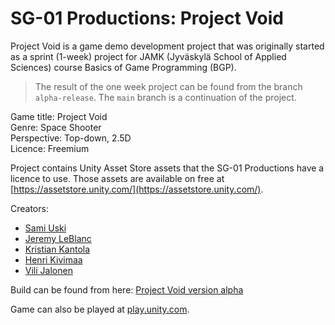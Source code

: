 # SG-01 Productions: Project Void

Project Void is a game demo development project that was originally started as a sprint (1-week) project for JAMK (Jyväskylä School of Applied Sciences) course Basics of Game Programming (BGP).

> The result of the one week project can be found from the branch `alpha-release`. The `main` branch is a continuation of the project.

Game title: Project Void  <br>
Genre: Space Shooter  <br>
Perspective: Top-down, 2.5D  <br>
Licence: Freemium

Project contains Unity Asset Store assets that the SG-01 Productions have a licence to use. Those assets are available on free at [https://assetstore.unity.com/](https://assetstore.unity.com/).


Creators:
- [Sami Uski](https://github.com/Rykmentti)
- [Jeremy LeBlanc](https://github.com/LeBlancJS88)
- [Kristian Kantola](https://github.com/K9958)
- [Henri Kivimaa](https://github.com/Hemiger)
- [Vili Jalonen](https://github.com/Vilonen)

Build can be found from here: [Project Void version alpha](https://kantola.eu/files/projectvoid.zip)

Game can also be played at [play.unity.com](https://play.unity.com/mg/other/project-void-sprint-week-project).
